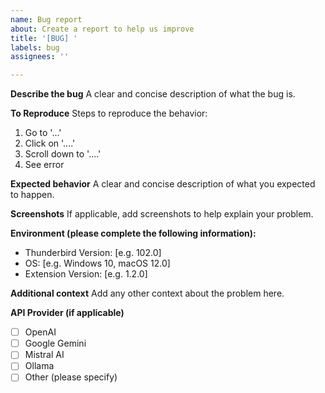 ```yaml
---
name: Bug report
about: Create a report to help us improve
title: '[BUG] '
labels: bug
assignees: ''

---
```


**Describe the bug**
A clear and concise description of what the bug is.

**To Reproduce**
Steps to reproduce the behavior:
1. Go to '...'
2. Click on '....'
3. Scroll down to '....'
4. See error

**Expected behavior**
A clear and concise description of what you expected to happen.

**Screenshots**
If applicable, add screenshots to help explain your problem.

**Environment (please complete the following information):**
 - Thunderbird Version: [e.g. 102.0]
 - OS: [e.g. Windows 10, macOS 12.0]
 - Extension Version: [e.g. 1.2.0]

**Additional context**
Add any other context about the problem here.

**API Provider (if applicable)**
- [ ] OpenAI
- [ ] Google Gemini
- [ ] Mistral AI
- [ ] Ollama
- [ ] Other (please specify)
